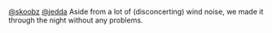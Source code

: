 <span class="h-card" translate="no">[@<span>skoobz</span>](https://social.lol/@skoobz)</span> <span class="h-card" translate="no">[@<span>jedda</span>](https://social.lol/@jedda)</span> Aside from a lot of (disconcerting) wind noise, we made it through the night without any problems.